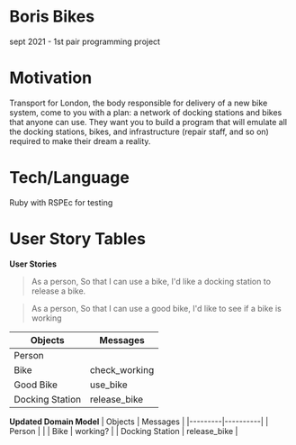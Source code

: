# Boris Bikes
sept 2021 - 1st pair programming project

# Motivation

Transport for London, the body responsible for delivery of a new bike system, come to you with a plan: a network of docking stations and bikes that anyone can use. They want you to build a program that will emulate all the docking stations, bikes, and infrastructure (repair staff, and so on) required to make their dream a reality.

# Tech/Language
Ruby with RSPEc for testing

# User Story Tables

**User Stories**
> As a person,
So that I can use a bike,
I'd like a docking station to release a bike.

> As a person,
So that I can use a good bike,
I'd like to see if a bike is working

| Objects | Messages |
|---------|----------|
| Person | |
| Bike | check_working |
| Good Bike | use_bike |
| Docking Station | release_bike |

**Updated Domain Model**
| Objects | Messages |
|---------|----------|
| Person | |
| Bike | working? |
| Docking Station | release_bike |
